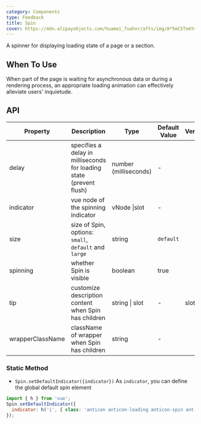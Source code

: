 ```yaml
---
category: Components
type: Feedback
title: Spin
cover: https://mdn.alipayobjects.com/huamei_7uahnr/afts/img/A*5mC5TomY4B0AAAAAAAAAAAAADrJ8AQ/original
---
```


A spinner for displaying loading state of a page or a section.

## When To Use

When part of the page is waiting for asynchronous data or during a rendering process, an appropriate loading animation can effectively alleviate users' inquietude.

## API

| Property | Description | Type | Default Value | Version |
| --- | --- | --- | --- | --- |
| delay | specifies a delay in milliseconds for loading state (prevent flush) | number (milliseconds) | - |  |
| indicator | vue node of the spinning indicator | vNode \|slot | - |  |
| size | size of Spin, options: `small`, `default` and `large` | string | `default` |  |
| spinning | whether Spin is visible | boolean | true |  |
| tip | customize description content when Spin has children | string \| slot | - | slot 3.0 |
| wrapperClassName | className of wrapper when Spin has children | string | - |  |

### Static Method

- `Spin.setDefaultIndicator({indicator})` As `indicator`, you can define the global default spin element

```jsx
import { h } from 'vue';
Spin.setDefaultIndicator({
  indicator: h('i', { class: 'anticon anticon-loading anticon-spin ant-spin-dot' }),
});
```
